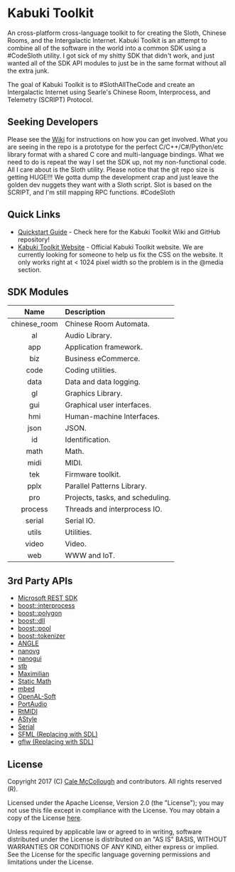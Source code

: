 # Kabuki Toolkit
An cross-platform cross-language toolkit to for creating the Sloth,
Chinese Rooms, and the Intergalactic Internet. Kabuki Toolkit is an attempt to
combine all of the software in the world into a common SDK using a #CodeSloth 
utility. I got sick of my shitty SDK that didn't work, and just wanted all of
the SDK API modules to just be in the same format without all the extra junk.

The goal of Kabuki Toolkit is to #SlothAllTheCode and create an Intergalactic
Internet using Searle's Chinese Room, Interprocess, and Telemetry (SCRIPT) Protocol.

## Seeking Developers
Please see the [Wiki](https://github.com/kabuki-toolkit/kabuki_toolkit/wiki) 
for instructions on how you can get involved. What you are seeing in the repo 
is a  prototype for the perfect C/C++/C#/Python/etc library format with a 
shared C core and multi-language bindings. What we need to do is repeat the 
way I set the SDK up, not my non-functional code. All I care about is the 
Sloth utility. Please notice that the git repo size is getting HUGE!!! We 
gotta dump the development crap and just leave the golden dev nuggets they 
want with a Sloth script. Slot is based on the SCRIPT, and I'm still mapping 
RPC functions. #CodeSloth

## Quick Links
* [Quickstart Guide](https://github.com/Kabuki-Toolkit/Kabuki_Toolkit/wiki/Quickstart-Guide.md) -
    Check here for the Kabuki Toolkit Wiki and GitHub repository!
* [Kabuki Toolkit Website](https://kabuki-toolkit.github.io/) - Official Kabuki Toolkit website. We are currently looking for someone to help us fix the CSS on the website. It only works right at < 1024 pixel width so the problem is in the @media section.

## SDK Modules
| Name         | Description  |
|:------------:|:-------------|
| chinese_room | Chinese Room Automata.|
| al           | Audio Library.|
| app          | Application framework.|
| biz          | Business eCommerce.|
| code         | Coding utilities.|
| data         | Data and data logging.|
| gl           | Graphics Library.|
| gui          | Graphical user interfaces.|
| hmi          | Human-machine Interfaces.|
| json         | JSON.|
| id           | Identification.|
| math         | Math.|
| midi         | MIDI.|
| tek          | Firmware toolkit.|
| pplx         | Parallel Patterns Library.|
| pro          | Projects, tasks, and scheduling.|
| process      | Threads and interprocess IO.|
| serial       | Serial IO.|
| utils        | Utilities.|
| video        | Video.|
| web          | WWW and IoT.|

## 3rd Party APIs
* [Microsoft REST SDK](https://github.com/Microsoft/cpprestsdk)
* [boost::interprocess](http://www.boost.org/)
* [boost::polygon](http://www.boost.org/)
* [boost::dll](http://www.boost.org/)
* [boost::pool](http://www.boost.org/)
* [boost::tokenizer](http://www.boost.org/)
* [ANGLE](https://github.com/google/angle)
* [nanovg](https://github.com/memononen/nanovg)
* [nanogui](https://github.com/wjakob/nanogui)
* [stb](https://github.com/nothings/stb)
* [Maximilian](https://github.com/micknoise/Maximilian)
* [Static Math](https://github.com/Morwenn/static_math)
* [mbed](https://www.mbed.com/en/)
* [OpenAL-Soft](https://github.com/kcat/openal-soft)
* [PortAudio](http://www.portaudio.com/)
* [RtMIDI](https://github.com/thestk/rtmidi)
* [AStyle](http://astyle.sourceforge.net/)
* [Serial](https://github.com/wjwwood/serial)
* [SFML (Replacing with SDL)](https://www.sfml-dev.org/)
* [gflw (Replacing with SDL)](http://www.glfw.org/)

## License
Copyright 2017 (C) [Cale McCollough](mailto:calemccollough@gmail.com) and contributors. All rights reserved (R).

Licensed under the Apache License, Version 2.0 (the "License"); you may not use this file except in compliance with the License. You may obtain a copy of the License [here](http://www.apache.org/licenses/LICENSE-2.0).

Unless required by applicable law or agreed to in writing, software distributed under the License is distributed on an "AS IS" BASIS, WITHOUT WARRANTIES OR CONDITIONS OF ANY KIND, either express or implied. See the License for the specific language governing permissions and limitations under the License.
